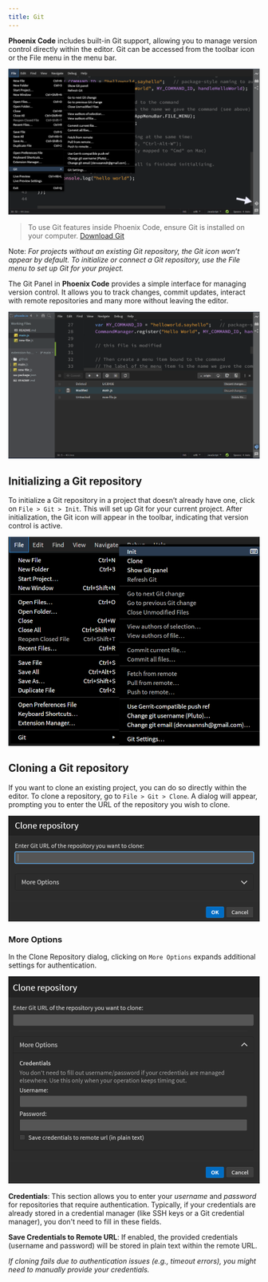 ```yaml
---
title: Git
---
```


**Phoenix Code** includes built-in Git support, allowing you to manage version control directly within the editor. Git can be accessed from the toolbar icon or the File menu in the menu bar.

![Git Overview](./images/git-images/git-overview.png "Git Overview")

> To use Git features inside Phoenix Code, ensure Git is installed on your computer. [Download Git](https://git-scm.com/downloads)

Note: *For projects without an existing Git repository, the Git icon won’t appear by default. To initialize or connect a Git repository, use the File menu to set up Git for your project.*

The Git Panel in **Phoenix Code** provides a simple interface for managing version control. It allows you to track changes, commit updates, interact with remote repositories and many more without leaving the editor.

![Git Panel](./images/git-images/git-panel.png "Git Panel")


## Initializing a Git repository

To initialize a Git repository in a project that doesn’t already have one, click on `File > Git > Init`. This will set up Git for your current project. After initialization, the Git icon will appear in the toolbar, indicating that version control is active.

![Git Init](./images/git-images/git-init.png "Git Init")


## Cloning a Git repository

If you want to clone an existing project, you can do so directly within the editor. To clone a repository, go to `File > Git > Clone`. A dialog will appear, prompting you to enter the URL of the repository you wish to clone.

![Git Clone](./images/git-images/git-clone-dialog.png "Git Clone")

### More Options

In the Clone Repository dialog, clicking on `More Options` expands additional settings for authentication.

![Git Clone More options](./images/git-images/git-clone-more-options.png "Git Clone more options")

**Credentials**: This section allows you to enter your *username* and *password* for repositories that require authentication. Typically, if your credentials are already stored in a credential manager (like SSH keys or a Git credential manager), you don't need to fill in these fields.

**Save Credentials to Remote URL**: If enabled, the provided credentials (username and password) will be stored in plain text within the remote URL.

*If cloning fails due to authentication issues (e.g., timeout errors), you might need to manually provide your credentials.*

